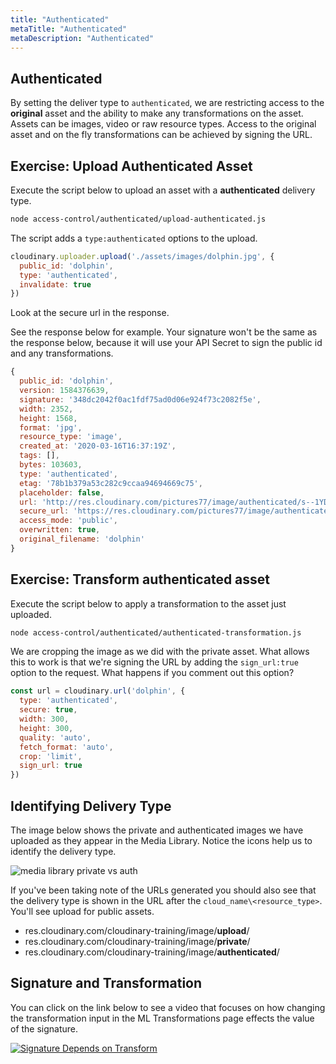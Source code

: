 ```yaml
---
title: "Authenticated"
metaTitle: "Authenticated"
metaDescription: "Authenticated"
---
```


## Authenticated

By setting the deliver type to `authenticated`, we are restricting access to the **original** asset and the ability to make any transformations on the asset. Assets can be images, video or raw resource types. Access to the original asset and on the fly transformations can be achieved by signing the URL.

## Exercise: Upload Authenticated Asset

Execute the script below to upload an asset with a **authenticated** delivery type.

```bash
node access-control/authenticated/upload-authenticated.js
```
The script adds a `type:authenticated` options to the upload.

```javascript
cloudinary.uploader.upload('./assets/images/dolphin.jpg', {
  public_id: 'dolphin',
  type: 'authenticated',
  invalidate: true
})

```

Look at the secure url in the response.  

See the response below for example.  Your signature won't be the same as the response below, because it will use your API Secret to sign the public id and any transformations. 

```javascript
{
  public_id: 'dolphin',
  version: 1584376639,
  signature: '348dc2042f0ac1fdf75ad0d06e924f73c2082f5e',
  width: 2352,
  height: 1568,
  format: 'jpg',
  resource_type: 'image',
  created_at: '2020-03-16T16:37:19Z',
  tags: [],
  bytes: 103603,
  type: 'authenticated',
  etag: '78b1b379a53c282c9ccaa94694669c75',
  placeholder: false,
  url: 'http://res.cloudinary.com/pictures77/image/authenticated/s--1YD6WCo_--/v1584376639/dolphin.jpg',
  secure_url: 'https://res.cloudinary.com/pictures77/image/authenticated/s--1YD6WCo_--/v1584376639/dolphin.jpg',
  access_mode: 'public',
  overwritten: true,
  original_filename: 'dolphin'
}

```

## Exercise: Transform authenticated asset

Execute the script below to apply a transformation to the asset just uploaded.

```bash
node access-control/authenticated/authenticated-transformation.js

```

We are cropping the image as we did with the private asset.  What allows this to work is that we're signing the URL by adding the `sign_url:true` option to the request.  What happens if you comment out this option?


```javascript
const url = cloudinary.url('dolphin', {
  type: 'authenticated',
  secure: true,
  width: 300,
  height: 300,
  quality: 'auto',
  fetch_format: 'auto',
  crop: 'limit',
  sign_url: true
})

```

## Identifying Delivery Type 

The image below shows the private and authenticated images we have uploaded as they appear in the Media Library.  Notice the icons help us to identify the delivery type.

![media library private vs auth](https://res.cloudinary.com/cloudinary-training/image/upload/v1589912721/book/control-private-vs-auth-ml.png)

If you've been taking note of the URLs generated you should also see that the delivery type is shown in the URL after the `cloud_name\<resource_type>`.  You'll see upload for public assets.

- res.cloudinary.com/cloudinary-training/image/**upload**/
- res.cloudinary.com/cloudinary-training/image/**private**/
- res.cloudinary.com/cloudinary-training/image/**authenticated**/

## Signature and Transformation

You can click on the link below to see a video that focuses on how changing the transformation input in the ML Transformations page effects the value of the signature.
 
 [![Signature Depends on Transform](https://res.cloudinary.com/cloudinary-training/image/upload/v1589918918/book/ac-signature-depends-on-transform.png)](https://res.cloudinary.com/cloudinary-training/video/upload/v1584564630/video-for-training/authenticated-tranform-signature.mp4)